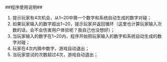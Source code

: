 ##程序使用说明##
1. 提示玩家有4次机会，从1~20中猜一个数字和系统自动生成的数字对碰；
2. 如果玩家输入的数字超出1~20，提示玩家并返回循环（这里也计算玩家输入次数的话，会不会伤害用户体验呢？我自己也没想好）；
3. 当玩家输入的数字在1~20内，程序开始把玩家输入的数字和系统自动生成的数字对碰；
4. 玩家在4次内猜中数字，游戏自动退出；
5. 当玩家尝试的次数超过4次，游戏自动退出；

